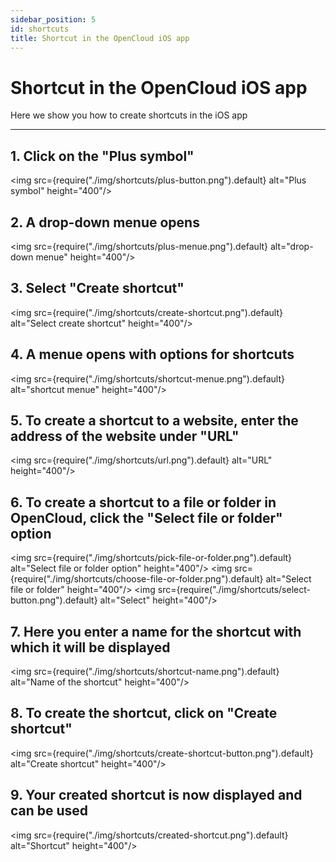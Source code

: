```yaml
---
sidebar_position: 5
id: shortcuts
title: Shortcut in the OpenCloud iOS app
---
```


# Shortcut in the OpenCloud iOS app

Here we show you how to create shortcuts in the iOS app

---

## 1. Click on the "Plus symbol"

<img src={require("./img/shortcuts/plus-button.png").default} alt="Plus symbol" height="400"/>
<br/>

## 2. A drop-down menue opens

<img src={require("./img/shortcuts/plus-menue.png").default} alt="drop-down menue" height="400"/>
<br/>

## 3. Select "Create shortcut"

<img src={require("./img/shortcuts/create-shortcut.png").default} alt="Select create shortcut" height="400"/>
<br/>

## 4. A menue opens with options for shortcuts

<img src={require("./img/shortcuts/shortcut-menue.png").default} alt="shortcut menue" height="400"/>
<br/>

## 5. To create a shortcut to a website, enter the address of the website under "URL"

<img src={require("./img/shortcuts/url.png").default} alt="URL" height="400"/>
<br/>

## 6. To create a shortcut to a file or folder in OpenCloud, click the "Select file or folder" option

<img src={require("./img/shortcuts/pick-file-or-folder.png").default} alt="Select file or folder option" height="400"/>
<img src={require("./img/shortcuts/choose-file-or-folder.png").default} alt="Select file or folder" height="400"/>
<img src={require("./img/shortcuts/select-button.png").default} alt="Select" height="400"/>
<br/>

## 7. Here you enter a name for the shortcut with which it will be displayed

<img src={require("./img/shortcuts/shortcut-name.png").default} alt="Name of the shortcut" height="400"/>
<br/>

## 8. To create the shortcut, click on "Create shortcut"

<img src={require("./img/shortcuts/create-shortcut-button.png").default} alt="Create shortcut" height="400"/>
<br/>

## 9. Your created shortcut is now displayed and can be used

<img src={require("./img/shortcuts/created-shortcut.png").default} alt="Shortcut" height="400"/>
<br/>
